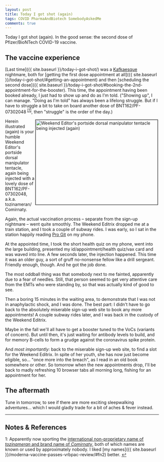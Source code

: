 ```yaml
---
layout: post
title: Today I got shot (again)
tags: COVID PharmaAndBiotech SomebodyAskedMe
comments: true
---
```


Today I got shot (again).  In the good sense: the second dose of Pfizer/BioNTech COVID-19
vaccine.  


## The vaccine experience  

[Last time]({{ site.baseurl }}/today-i-got-shot/) was a
[Kafkaesque](https://en.wikipedia.org/wiki/Franz_Kafka) nightmare, both for 
[getting the first dose appointment at all]({{ site.baseurl }}/today-i-got-shot/#getting-an-appointment) 
and then 
[scheduling the second dose]({{ site.baseurl }}/today-i-got-shot/#booking-the-2nd-appointment-for-the-booster).
This time, the appointment having been booked already, I just had to show up and do as I'm told.
("Showing up", I can manage.  "Doing as I'm told" has always been a lifelong struggle.
But if I have to struggle a bit to take on board another dose of 
BNT162/PF-07302048 <sup id="fn1a">[[1]](#fn1)</sup>, then "struggle" is the order of the day.)  

<img src="{{ site.baseurl }}/images/2021-03-24-today-i-got-shot-again-hypo.jpg" width="400" height="278" alt="Weekend Editor's portside dorsal manipulator tentacle being injected (again)" title="Weekend Editor's portside dorsal manipulator tentacle being injected (again)" style="float: right; margin: 3px 3px 3px 3px; border: 1px solid #000000;"/>
Herein illustrated (again) is your humble Weekend Editor's portside dorsal manipulator
tentacle, again being injected with a lovely dose of BNT162/PF-07302048,
a.k.a. tozinameran/Comirnaty.  

Again, the actual vaccination process &ndash; separate from the sign-up nightmare &ndash;
went quite smoothly.  The Weekend Editrix dropped me at a train station, and I took a
couple of subway rides.  I was early, so I sat in the station happily reading 
[Pro Git](https://git-scm.com/book/en/v2) on my phone.  

At the appointed time, I took the short health quiz on my phone, went into the large
building, presented my id/appointment/health quiz/vax card and was waved into line.  A few seconds
later, the injection happened.  This time it was an older guy, a sort of gruff no-nonsense
fellow like a drill sergeant.  Friendly enough, though.  And he got the job done.  

The most oddball thing was that somebody next to me fainted, apparently due to a fear of
needles.  Still, that person seemed to get very attentive care from the EMTs who were
standing by, so that was actually kind of good to see.  

Then a boring 15 minutes in the waiting area, to demonstrate that I was not in
anaphylactic shock, and I was done.  The best part: I didn't have to go back to the
absolutely miserable sign-up web site to book any more appointments!  A couple subway
rides later, and I was back in the custody of the Weekend Editrix.  

Maybe in the fall we'll all have to get a booster tuned to the VoCs (variants of
concern).  But until then, it's just waiting for antibody levels to build, and for memory
B-cells to form a grudge against the coronavirus spike protein.  

And _most importantly:_ back to the miserable sign-up web site, to find a slot for the
Weekend Editrix.  In spite of her youth, she has now just become eligible, so&hellip; "once
more into the breach", as I read in an old book somewhere or other.  So tomorrow when the
new appointments drop, I'll be back to madly refreshing 10 browser tabs all morning long,
fishing for an appointment for her.  


## The aftermath  

Tune in tomorrow, to see if there are more exciting sleepwalking adventures&hellip; which
I would gladly trade for a bit of aches &amp; fever instead.  

---

## Notes &amp; References  

<!--
<sup id="fn1a">[[1]](#fn1)</sup>
<a id="fn1">1</a>: [↩](#fn1a)  
-->

<a id="fn1">1</a>: Apparently now sporting the [international non-proprietary name of _tozinameran_ and brand name of _Comirnaty_](https://en.wikipedia.org/wiki/Pfizer%E2%80%93BioNTech_COVID-19_vaccine), both of which names are known or used by approximately nobody. I liked [my names]({{ site.baseurl }}/moderna-vaccine-passes-vrbpac-review/#fn2) better. [↩](#fn1a)  
